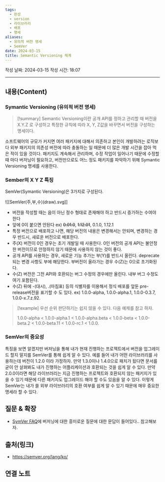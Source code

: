 ```yaml
---
tags:
  - 완성
  - version
  - 라이브러리
  - 배포
  - 명세
aliases:
  - 유의적 버전 명세
  - SemVer
date: 2024-03-15
title: Semantic Versioning 체계
---
```

작성 날짜: 2024-03-15
작성 시간: 18:07


----
## 내용(Content)
### Symantic Versioning (유의적 버전 명세)
>[!summary]
>Semantic Versioning이란 공개 API를 정하고 관리할 때 버전을 X.Y.Z 로 구성하고 특정한 규칙에 따라 X, Y, Z값을 바꾸면서 버전을 구성하는 명세이다.

소프트웨어의 규모가 커지면 여러 패키지에 대해서 의존하고 본인이 개발하려는 로직보다 외부 패키지의 의존성 버전에 따라 충돌하는 일 때문에 더 많은 개발 시간을 잡아 먹은 적이 있을 것이다.  패키지도 계속해서 관리하며, 수정 작업이 일어나기 때문에 수정할 때 마다 버저닝이 필요하고, 버전만으로도 어느 정도 패키지를 파악하기 위해 Symantic Versioning 명세를 사용한다.

### Sember의 X Y Z 특징
SemVer(Symantic Versioning)은 3가지로 구성된다.

![[SemVer(주,부,수)(draw).svg]]

- 버전을 작성할 때는 음이 아닌 정수 형태로 존재해야 하고 반드시 증가하는 수여야 한다
- 앞에 0이 붙으면 안된다 ex) ~~0.01.0~~, ~~1.12.01~~, 0.1.0, 1.12.1
- 특정 버전으로 배포하고 나면, 해당 버전의 내용은 변경해서는 안되며, 변경하는 경우 반드시, 새로운 버전으로 배포한다.
- 주(X) 버전이 0인 경우는 초기 개발일 때 사용한다. 0인 버전의 공개 API는 불안정한 버전이므로 안정하지 않기 때문에 사용하지 않는 것이 좋다.
- 공개 API를 사용하는 경우, 새로운 기능 추가는 부(Y)를 반드시 올린다. deprecate 되는 변경 사항도 부에 해당한다. 부버전이 올라가는 경우 수(Z)는 0으로 초기화된다.
- 수(Z) 버전은 그전 API와 호환되는 버그 수정의 경우에만 올린다. 내부 버그 수정도 여기 포함된다.
- 수(Z) 뒤에 -(대시), .(마침표) 등의 식별자를 이용해서 정식 배포를 앞둔 pre-release버전을 표기할 수 도 있다. ex) 1.0.0-alpha, 1.0.0-alpha.1, 1.0.0-0.3.7, 1.0.0-x.7.z.92.

>[!example]
>우선 순위 판단하기는 쉽지 않을 수 있다. 다음 예제를 참고 하자.
>
>1.0.0-alpha < 1.0.0-alpha.1 < 1.0.0-alpha.beta < 1.0.0-beta < 1.0.0-beta.2 < 1.0.0-beta.11 < 1.0.0-rc.1 < 1.0.0.

### SemVer의 중요성
특징을 보면 알겠지만 버저닝을 통해 내가 현재 진행하는 프로젝트에서 버전을 업그레이드 할지 말지를 SemVer를 통해 쉽게 알 수 있다. 예를 들어 내가 어떤 라이브러리를 사용하는데 버전이 1.2.0 이라 가정하자. 만약 1.3.0이나 1.4.0으로 패치가 됬다면 문서를 굳이 안 살펴봐도 내가 진행하는 어플리케이션과 호환되는 것을 쉽게 알 수 있다. 만약 2.0.0이라면 해당 라이브러리는 지금 진행하는 프로젝트와 호환되지 않는 패키지가 있을 수 있기 때문에 다른 패키지도 업그레이드 해야 할 수도 있음을 알 수 있다. 이렇게 SemVer는 내가 쓸 외부 라이브러리의 호환 여부를 쉽게 알 수 있기 때문에 매우 중요한 명세라 할 수 있다.
## 질문 & 확장
- [SymVer FAQ](https://semver.org/lang/ko/)에 버저닝에 대한 흥미로운 질문에 대한 문답이 들어있다.. 참고해보자.

## 출처(링크)
- https://semver.org/lang/ko/

## 연결 노트










